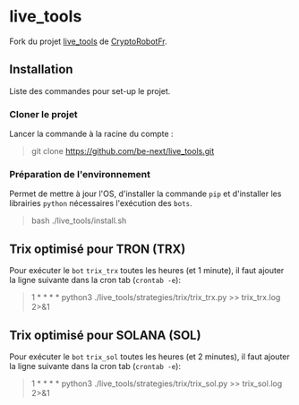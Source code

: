 # live_tools

Fork du projet [live_tools](https://github.com/CryptoRobotFr/live_tools) de [CryptoRobotFr](https://github.com/CryptoRobotFr).

## Installation
Liste des commandes pour set-up le projet.

### Cloner le projet
Lancer la commande à la racine du compte :
> git clone https://github.com/be-next/live_tools.git 

### Préparation de l'environnement
Permet de mettre à jour l'OS, d'installer la commande `pip` et d'installer les librairies `python` nécessaires l'exécution des `bots`.
> bash ./live_tools/install.sh

## Trix optimisé pour TRON (TRX)
Pour exécuter le `bot` `trix_trx` toutes les heures (et 1 minute), il faut ajouter la ligne suivante dans la cron tab (`crontab -e`):
> 1 * * * * python3 ./live_tools/strategies/trix/trix_trx.py >> trix_trx.log 2>&1

## Trix optimisé pour SOLANA (SOL)
Pour exécuter le `bot` `trix_sol` toutes les heures (et 2 minutes), il faut ajouter la ligne suivante dans la cron tab (`crontab -e`):
> 1 * * * * python3 ./live_tools/strategies/trix/trix_sol.py >> trix_sol.log 2>&1
